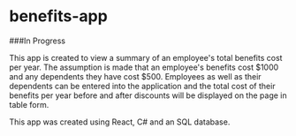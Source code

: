# benefits-app

###In Progress

This app is created to view a summary of an employee's total benefits cost per year. The assumption is made that an employee's benefits cost $1000 and any dependents they have cost $500.
Employees as well as their dependents can be entered into the application and the total cost of their benefits per year before and after discounts will be displayed on the page in table form.

This app was created using React, C# and an SQL database.
